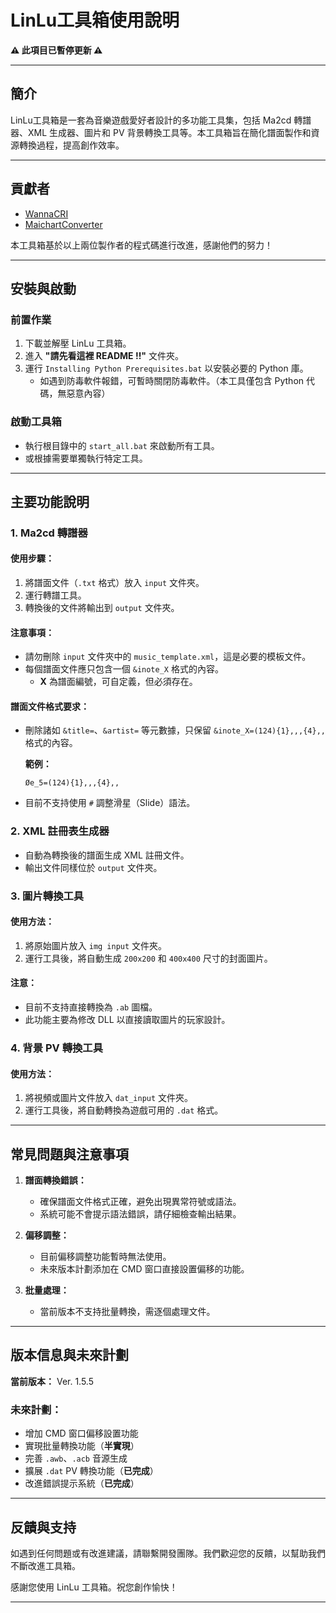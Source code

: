 # LinLu工具箱使用說明

**⚠️ 此項目已暫停更新 ⚠️**

---

## 簡介
LinLu工具箱是一套為音樂遊戲愛好者設計的多功能工具集，包括 Ma2cd 轉譜器、XML 生成器、圖片和 PV 背景轉換工具等。本工具箱旨在簡化譜面製作和資源轉換過程，提高創作效率。

---

## 貢獻者
- [WannaCRI](https://github.com/donmai-me/WannaCRI)
- [MaichartConverter](https://github.com/Neskol/MaichartConverter)

本工具箱基於以上兩位製作者的程式碼進行改進，感謝他們的努力！

---

## 安裝與啟動

### 前置作業
1. 下載並解壓 LinLu 工具箱。
2. 進入 **"請先看這裡 README !!"** 文件夾。
3. 運行 `Installing Python Prerequisites.bat` 以安裝必要的 Python 庫。
   - 如遇到防毒軟件報錯，可暫時關閉防毒軟件。（本工具僅包含 Python 代碼，無惡意內容）

### 啟動工具箱
- 執行根目錄中的 `start_all.bat` 來啟動所有工具。
- 或根據需要單獨執行特定工具。

---

## 主要功能說明

### 1. Ma2cd 轉譜器

#### 使用步驟：
1. 將譜面文件（`.txt` 格式）放入 `input` 文件夾。
2. 運行轉譜工具。
3. 轉換後的文件將輸出到 `output` 文件夾。

#### 注意事項：
- 請勿刪除 `input` 文件夾中的 `music_template.xml`，這是必要的模板文件。
- 每個譜面文件應只包含一個 `&inote_X` 格式的內容。
  - **X** 為譜面編號，可自定義，但必須存在。

#### 譜面文件格式要求：
- 刪除諸如 `&title=`、`&artist=` 等元數據，只保留 `&inote_X=(124){1},,,{4},,` 格式的內容。
  
  **範例：**
  ```plaintext
  Øe_5=(124){1},,,{4},,
  ```
- 目前不支持使用 `#` 調整滑星（Slide）語法。

### 2. XML 註冊表生成器
- 自動為轉換後的譜面生成 XML 註冊文件。
- 輸出文件同樣位於 `output` 文件夾。

### 3. 圖片轉換工具

#### 使用方法：
1. 將原始圖片放入 `img input` 文件夾。
2. 運行工具後，將自動生成 `200x200` 和 `400x400` 尺寸的封面圖片。

#### 注意：
- 目前不支持直接轉換為 `.ab` 圖檔。
- 此功能主要為修改 DLL 以直接讀取圖片的玩家設計。

### 4. 背景 PV 轉換工具

#### 使用方法：
1. 將視頻或圖片文件放入 `dat_input` 文件夾。
2. 運行工具後，將自動轉換為遊戲可用的 `.dat` 格式。

---

## 常見問題與注意事項

1. **譜面轉換錯誤：**
   - 確保譜面文件格式正確，避免出現異常符號或語法。
   - 系統可能不會提示語法錯誤，請仔細檢查輸出結果。

2. **偏移調整：**
   - 目前偏移調整功能暫時無法使用。
   - 未來版本計劃添加在 CMD 窗口直接設置偏移的功能。

3. **批量處理：**
   - 當前版本不支持批量轉換，需逐個處理文件。

---

## 版本信息與未來計劃

**當前版本：** Ver. 1.5.5

### 未來計劃：
- 增加 CMD 窗口偏移設置功能
- 實現批量轉換功能（**半實現**）
- 完善 `.awb`、`.acb` 音源生成
- 擴展 `.dat` PV 轉換功能（**已完成**）
- 改進錯誤提示系統（**已完成**）

---

## 反饋與支持

如遇到任何問題或有改進建議，請聯繫開發團隊。我們歡迎您的反饋，以幫助我們不斷改進工具箱。

感謝您使用 LinLu 工具箱。祝您創作愉快！

---
